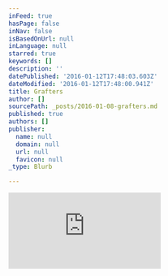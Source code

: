 ```yaml
---
inFeed: true
hasPage: false
inNav: false
isBasedOnUrl: null
inLanguage: null
starred: true
keywords: []
description: ''
datePublished: '2016-01-12T17:48:03.603Z'
dateModified: '2016-01-12T17:48:00.941Z'
title: Grafters
author: []
sourcePath: _posts/2016-01-08-grafters.md
published: true
authors: []
publisher:
  name: null
  domain: null
  url: null
  favicon: null
_type: Blurb

---
```

<iframe src="https://player.vimeo.com/video/98220579?autoplay=1&amp;color
=267ced&amp;byline=0&amp;portrait=0" frameborder="0" webkitallowfullscreen="webkitallowfullscreen" mozallowfullscreen="mozallowfullscreen" allowfullscreen="allowfullscreen" style=""></iframe>